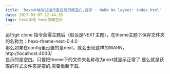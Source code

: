 ```yaml
---
title: 'hexo本地测试运行重启后页面空白,提示 : WARN No layout: index.html'
date: 2017-03-07 12:44:35
tags: hexo本地 hexo页面空白
---
```

运行git clone 指令获得主题后（假设是NEXT主题），在theme主题下保存文件夹的名称为：hexo-theme-next-0.4.0  
那么如果在config里设置的是next，就会出现这样的WARN，http://localhost:4000/  
显示的是空白。只要把theme下的文件夹名称改为next就显示正常了.要么就是获取的样式文件夹是空的,需要重新下载.